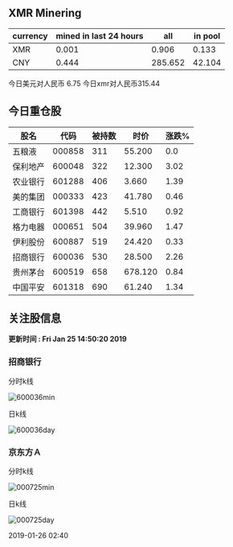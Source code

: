 ## XMR Minering

|currency|mined in last 24 hours|all|in pool|
|---|---|---|---|
|XMR|0.001|0.906|0.133|
|CNY|0.444|285.652|42.104|

今日美元对人民币 6.75	今日xmr对人民币315.44


## 今日重仓股 

|股名|代码|被持数|时价|涨跌%|
|---|---|---|---|---|
|五粮液|000858|311|55.200|0.0|
|保利地产|600048|322|12.300|3.02|
|农业银行|601288|406|3.660|1.39|
|美的集团|000333|423|41.780|0.46|
|工商银行|601398|442|5.510|0.92|
|格力电器|000651|504|39.960|1.47|
|伊利股份|600887|519|24.420|0.33|
|招商银行|600036|530|28.500|2.26|
|贵州茅台|600519|658|678.120|0.84|
|中国平安|601318|690|61.240|1.34|

## 关注股信息
**更新时间 : Fri Jan 25 14:50:20 2019**
### 招商银行 
分时k线

![600036min](http://image.sinajs.cn/newchart/min/n/sh600036.gif)

日k线

![600036day](http://image.sinajs.cn/newchart/daily/n/sh600036.gif)

### 京东方Ａ 
分时k线

![000725min](http://image.sinajs.cn/newchart/min/n/sz000725.gif)

日k线

![000725day](http://image.sinajs.cn/newchart/daily/n/sz000725.gif)

2019-01-26 02:40